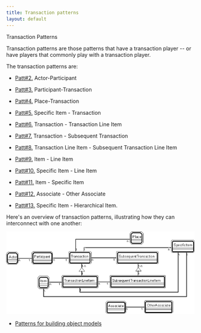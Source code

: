 ```yaml
---
title: Transaction patterns
layout: default
---
```




Transaction Patterns

Transaction patterns are those patterns that have a transaction player -- or have
players that commonly play with a transaction player.

The transaction patterns are:
*  [Patt#2.](/2-actor-participant-pattern-transaction-patterns.html) Actor-Participant


*  [Patt#3.](/3-participant-transaction-pattern-transaction-patterns.html) Participant-Transaction


*  [Patt#4.](/4-place-transaction-pattern-transaction-patterns.html) Place-Transaction


*  [Patt#5.](/5-specific-item-transaction-pattern-transaction-patterns.html) Specific Item - Transaction


*  [Patt#6.](/6-transaction-transaction-line-item-pattern-transaction-patterns.html) Transaction - Transaction Line Item


*  [Patt#7.](/7-transaction-subsequent-transaction-pattern-transactionpatterns.html) Transaction - Subsequent Transaction


*  [Patt#8.](/8-transaction-line-item-subsequent-transaction-line-item-pattern-transaction-patterns.html) Transaction Line Item - Subsequent
Transaction Line Item


*  [Patt#9.](/9-item-line-item-pattern-transaction-patterns.html) Item - Line Item


*  [Patt#10.](/10-specific-item-line-item-pattern-transaction-patterns.html) Specific Item - Line Item


*  [Patt#11.](/11-item-specific-item-pattern-transaction-patterns.html) Item - Specific Item


*  [Patt#12.](/12-associate-other-associate-pattern-transaction-patterns.html) Associate - Other Associate


*  [Patt#13.](/13-specific-item-hierarchical-item-pattern-transaction-patterns.html) Specific Item - Hierarchical Item.


Here's an overview of transaction patterns, illustrating how they can interconnect with
one another:

 ![Strpat00000004.gif](/Strpat00000004.gif) 

*  [Patterns for building object models](/patterns-for-building-object-models.html) 

